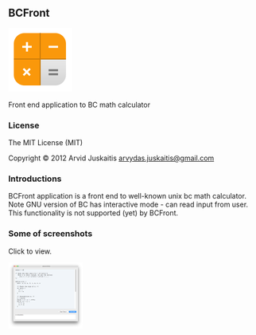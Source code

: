 ## BCFront

![icon](https://raw.githubusercontent.com/arvjus/bcfront/master/screenshots/bcfront-icon.png)

Front end application to BC math calculator


### License

The MIT License (MIT)

Copyright © 2012 Arvid Juskaitis <arvydas.juskaitis@gmail.com>



### Introductions

BCFront application is a front end to well-known unix bc math calculator. 
Note  GNU version of BC has interactive mode - can read input from user. This functionality is not supported (yet) by BCFront.


### Some of screenshots

Click to view.

[![bcfront](https://raw.githubusercontent.com/arvjus/bcfront/master/screenshots/bcfront-thumb.png)](https://raw.githubusercontent.com/arvjus/bcfront/master/screenshots/bcfront.png)




